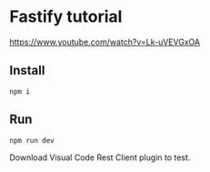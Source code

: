 # Fastify tutorial

https://www.youtube.com/watch?v=Lk-uVEVGxOA

## Install
```
npm i
```

## Run

```
npm run dev
```

Download Visual Code Rest Client plugin to test.
